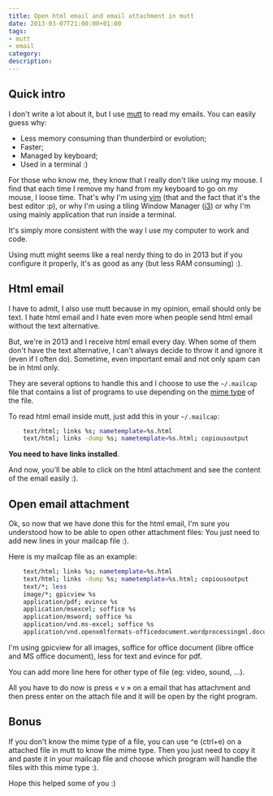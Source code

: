 ```yaml
---
title: Open html email and email attachment in mutt
date: 2013-03-07T21:00:00+01:00
tags:
- mutt
- email
category:
description:
---
```



## Quick intro

I don't write a lot about it, but I use [mutt](http://mutt.org) to read my emails. You can easily guess why:

- Less memory consuming than thunderbird or evolution;
- Faster;
- Managed by keyboard;
- Used in a terminal :)

For those who know me, they know that I really don't like using my mouse. I find that each time I remove my hand from my keyboard to go on my mouse, I loose time. That's why I'm using [vim](http://vim.org) (that and the fact that it's the best editor :p</troll>), or why I'm using a tiling Window Manager ([i3](http://i3wm.org)) or why I'm using mainly application that run inside a terminal.

It's simply more consistent with the way I use my computer to work and code.

Using mutt might seems like a real nerdy thing to do in 2013 but if you configure it properly, it's as good as any (but less RAM consuming) :).

## Html email

I have to admit, I also use mutt because in my opinion, email should only be text. I hate html email and I hate even more when people send html email without the text alternative.

But, we're in 2013 and I receive html email every day. When some of them don't have the text alternative, I can't always decide to throw it and ignore it (even if I often do). Sometime, even important email and not only spam can be in html only.

They are several options to handle this and I choose to use the ``~/.mailcap`` file that contains a list of programs to use depending on the [mime type](https://en.wikipedia.org/wiki/Internet_media_type) of the file.

To read html email inside mutt, just add this in your `~/.mailcap`:


```bash
    text/html; links %s; nametemplate=%s.html
    text/html; links -dump %s; nametemplate=%s.html; copiousoutput
```

**You need to have links installed**.

And now, you'll be able to click on the html attachment and see the content of the email easily :).


## Open email attachment

Ok, so now that we have done this for the html email, I'm sure you understood how to be able to open other attachment files: You just need to add new lines in your mailcap file :).

Here is my mailcap file as an example:

```bash
    text/html; links %s; nametemplate=%s.html
    text/html; links -dump %s; nametemplate=%s.html; copiousoutput
    text/*; less
    image/*; gpicview %s
    application/pdf; evince %s
    application/msexcel; soffice %s
    application/msword; soffice %s
    application/vnd.ms-excel; soffice %s
    application/vnd.openxmlformats-officedocument.wordprocessingml.document; soffice %s
```

I'm using gpicview for all images, soffice for office document (libre office and MS office document), less for text and evince for pdf.

You can add more line here for other type of file (eg: video, sound, …).

All you have to do now is press « v » on a email that has attachment and then press enter on the attach file and it will be open by the right program.


## Bonus

If you don't know the mime type of a file, you can use ^e (ctrl+e) on a attached file in mutt to know the mime type. Then you just need to copy it and paste it in your mailcap file and choose which program will handle the files with this mime type :).


Hope this helped some of you :)

